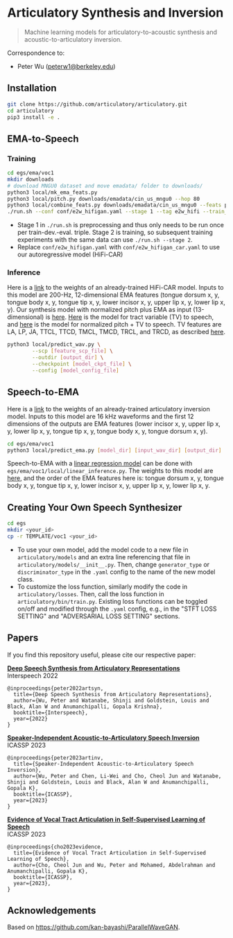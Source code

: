 # Articulatory Synthesis and Inversion

> Machine learning models for articulatory-to-acoustic synthesis and acoustic-to-articulatory inversion.

Correspondence to: 

  - Peter Wu (peterw1@berkeley.edu)

## Installation

```bash
git clone https://github.com/articulatory/articulatory.git
cd articulatory
pip3 install -e .
```

## EMA-to-Speech

### Training

```bash
cd egs/ema/voc1
mkdir downloads
# download MNGU0 dataset and move emadata/ folder to downloads/
python3 local/mk_ema_feats.py
python3 local/pitch.py downloads/emadata/cin_us_mngu0 --hop 80
python3 local/combine_feats.py downloads/emadata/cin_us_mngu0 --feats pitch actions -o fnema
./run.sh --conf conf/e2w_hifigan.yaml --stage 1 --tag e2w_hifi --train_set mngu0_train_fnema --dev_set mngu0_val_fnema --eval_set mngu0_test_fnema
```

- Stage 1 in `./run.sh` is preprocessing and thus only needs to be run once per train-dev.-eval. triple. Stage 2 is training, so subsequent training experiments with the same data can use `./run.sh --stage 2`.
- Replace `conf/e2w_hifigan.yaml` with `conf/e2w_hifigan_car.yaml` to use our autoregressive model (HiFi-CAR)

### Inference

Here is a [link](https://drive.google.com/drive/folders/1OMoF8DgNkobANBVLTId067RgUVq27_WL?usp=sharing) to the weights of an already-trained HiFi-CAR model. Inputs to this model are 200-Hz, 12-dimensional EMA features (tongue dorsum x, y, tongue body x, y, tongue tip x, y, lower incisor x, y, upper lip x, y, lower lip x, y). Our synthesis model with normalized pitch plus EMA as input (13-dimensional) is [here](https://drive.google.com/drive/folders/13_RrfSuAEMA17V6O6FIv8pSbZl8Z8vwm?usp=sharing). [Here](https://drive.google.com/drive/folders/1DTOcMnYi_bmFKWT2HIPXm848yD9kwdUd?usp=sharing) is the model for tract variable (TV) to speech, and [here](https://drive.google.com/drive/folders/1sy-nFcPodlq3Zw3DgAAmFg2Hv3H2mNSy?usp=sharing) is the model for normalized pitch + TV to speech. TV features are LA, LP, JA, TTCL, TTCD, TMCL, TMCD, TRCL, and TRCD, as described [here](https://arxiv.org/abs/2302.06774).

```bash
python3 local/predict_wav.py \
        --scp [feature_scp_file] \
        --outdir [output_dir] \
        --checkpoint [model_ckpt_file] \
        --config [model_config_file]
```

## Speech-to-EMA

Here is a [link](https://drive.google.com/drive/folders/1O-1kX_ngHf1T8EN7HXWABCaEIJLNqxUI?usp=sharing) to the weights of an already-trained articulatory inversion model. Inputs to this model are 16 kHz waveforms and the first 12 dimensions of the outputs are EMA features (lower incisor x, y, upper lip x, y, lower lip x, y, tongue tip x, y, tongue body x, y, tongue dorsum x, y).

```bash
cd egs/ema/voc1
python3 local/predict_ema.py [model_dir] [input_wav_dir] [output_dir]
```

Speech-to-EMA with a [linear regression model](https://arxiv.org/abs/2210.11723) can be done with `egs/ema/voc1/local/linear_inference.py`. The weights to this model are [here](https://drive.google.com/file/d/1o83bVUbkmCbMoUtmF5T9Tfkz_buBCMOy/view?usp=sharing), and the order of the EMA features here is: tongue dorsum x, y, tongue body x, y, tongue tip x, y, lower incisor x, y, upper lip x, y, lower lip x, y.

## Creating Your Own Speech Synthesizer

```bash
cd egs
mkdir <your_id>
cp -r TEMPLATE/voc1 <your_id>
```

- To use your own model, add the model code to a new file in `articulatory/models` and an extra line referencing that file in `articulatory/models/__init__.py`. Then, change `generator_type` or `discriminator_type` in the `.yaml` config to the name of the new model class.
- To customize the loss function, similarly modify the code in `articulatory/losses`. Then, call the loss function in `articulatory/bin/train.py`. Existing loss functions can be toggled on/off and modified through the `.yaml` config, e.g., in the "STFT LOSS SETTING" and "ADVERSARIAL LOSS SETTING" sections.

## Papers

If you find this repository useful, please cite our respective paper:

[**Deep Speech Synthesis from Articulatory Representations**](http://arxiv.org/abs/2209.06337)<br>
Interspeech 2022

```
@inproceedings{peter2022artsyn,
  title={Deep Speech Synthesis from Articulatory Representations},
  author={Wu, Peter and Watanabe, Shinji and Goldstein, Louis and Black, Alan W and Anumanchipalli, Gopala Krishna},
  booktitle={Interspeech},
  year={2022}
}
```

[**Speaker-Independent Acoustic-to-Articulatory Speech Inversion**](https://arxiv.org/abs/2302.06774)<br>
ICASSP 2023

```
@inproceedings{peter2023artinv,
  title={Speaker-Independent Acoustic-to-Articulatory Speech Inversion},
  author={Wu, Peter and Chen, Li-Wei and Cho, Cheol Jun and Watanabe, Shinji and Goldstein, Louis and Black, Alan W and Anumanchipalli, Gopala K},
  booktitle={ICASSP},
  year={2023}
}
```

[**Evidence of Vocal Tract Articulation in Self-Supervised Learning of Speech**](https://arxiv.org/abs/2210.11723)<br>
ICASSP 2023

```
@inproceedings{cho2023evidence,
  title={Evidence of Vocal Tract Articulation in Self-Supervised Learning of Speech},
  author={Cho, Cheol Jun and Wu, Peter and Mohamed, Abdelrahman and Anumanchipalli, Gopala K},
  booktitle={ICASSP},
  year={2023},
}
```

## Acknowledgements

Based on https://github.com/kan-bayashi/ParallelWaveGAN.
